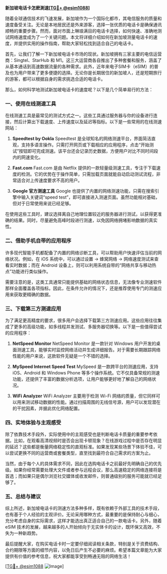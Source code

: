 **新加坡电话卡怎麽測速[[TG💪+ @esim1088](https://t.me/s/esim1088)]**

随着全球通信技术的飞速发展，新加坡作为一个国际化都市，其电信服务的质量和速度备受关注。无论是本地居民还是外来游客，选择一张优质的电话卡是确保通讯顺畅的重要步骤。然而，面对市面上琳琅满目的电话卡选择，如何快速、准确地测试网络速度成为了一个关键问题。本文将详细介绍如何在新加坡测量电话卡的速度，并提供实用的操作指南，帮助大家轻松找到适合自己的电话卡。

首先，让我们了解一下新加坡电话卡市场的现状。新加坡拥有三家主要的电信运营商：Singtel、StarHub 和 M1。这三大运营商各自推出了多种套餐和服务，涵盖了从基本通话到高速数据流量的各种需求。此外，近年来电子SIM卡（eSIM）的普及也为用户带来了更多便捷的选择。无论你是长期居住的新加坡人，还是短期旅行的游客，都可以根据自身的需求挑选合适的电话卡。

那么，如何科学地测试新加坡电话卡的速度呢？以下是几个简单易行的方法：

### **一、使用在线测速工具**

在线测速工具是最常见的测试方式之一。这些工具通过服务器与你的设备进行连接，然后计算出下载速度、上传速度以及延迟等指标。以下是一些常用的在线测速网站：

1. **Speedtest by Ookla**
   Speedtest 是全球知名的网络测速平台，界面简洁直观，支持多语言操作。只需打开网页或下载相应的应用程序，点击“开始测试”按钮即可完成测速。该平台还会记录历史数据，方便用户对比不同时间段内的网速变化。

2. **Fast.com**
   Fast.com 是由 Netflix 提供的一款轻量级测速工具，专注于下载速度的检测。它的优势在于操作简单，只需加载页面就能自动启动测试流程，非常适合对上传速度要求不高的用户。

3. **Google 官方测速工具**
   Google 也提供了内置的网络测速功能，只需在搜索引擎中输入关键词“speed test”，即可直接进入测速页面。虽然功能相对基础，但对于日常使用来说已经足够。

在使用这些工具时，建议选择离自己地理位置较近的服务器进行测试，以获得更准确的结果。同时，尽量避免高峰时段进行测速，以免因网络拥堵影响数据的真实性。

### **二、借助手机自带的应用程序**

许多现代智能手机都配备了内置的网络诊断工具，可以帮助用户快速评估当前的网络状况。例如，在 iOS 系统中，可以通过设置 -> 蜂窝网络 -> 网络速度测试来查看实时数据；而在 Android 设备上，则可以利用系统自带的“网络共享与移动热点”功能进行类似操作。

需要注意的是，这类工具通常只能提供基础的网络状态信息，无法像专业测速软件那样全面覆盖各项指标。因此，在条件允许的情况下，还是推荐使用专门的测速应用来获取更精确的数据。

### **三、下载第三方测速应用**

为了满足更高精度的要求，很多用户会选择下载第三方测速应用。这些应用往往集成了更多的高级功能，如多线程并发测试、多服务器切换等。以下是一些值得尝试的应用程序：

1. **NetSpeed Monitor**
   NetSpeed Monitor 是一款针对 Windows 用户开发的桌面测速工具，能够实时监控网络活动并生成详细报告。对于需要长期跟踪网络性能的用户来说，这款软件无疑是一个不错的选择。

2. **MySpeed Internet Speed Test**
   MySpeed 是一款跨平台的测速应用，支持 iOS、Android 和 Windows Phone 等多个操作系统。它不仅具备常规的测速功能，还提供了丰富的数据分析选项，让用户能够更好地了解自己的网络状况。

3. **WiFi Analyzer**
   WiFi Analyzer 主要用于检测 Wi-Fi 网络的质量，但它同样可以用来测试移动数据的性能。通过扫描周围的无线信号源，用户可以发现潜在的干扰因素，并据此优化网络配置。

### **四、实地体验与主观感受**

除了依靠技术手段外，实际使用中的主观感受也是判断电话卡质量的重要参考依据。比如，在观看高清视频时是否会出现卡顿现象？在线游戏过程中是否存在明显的延迟？这些都是衡量网络稳定性的直观标准。如果发现某些场景下体验不佳，可以尝试更换不同的运营商或套餐类型，直至找到最符合自己需求的方案为止。

当然，由于每个人的具体需求不同，因此在选购电话卡之前最好先明确自己的优先级。如果你经常需要处理大文件或者参与远程会议，那么高速稳定的网络连接将是首选；而如果只是偶尔浏览社交媒体或收发邮件，则普通级别的服务可能就已经足够了。

### **五、总结与建议**

综上所述，新加坡电话卡的测速方法多种多样，既有依赖于外部工具的技术手段，也有基于个人经验的主观评价。无论采用哪种方式，最重要的是保持耐心与细心，充分考虑自身的实际需求，这样才能选出真正适合自己的一款电话卡。另外，随着 eSIM 技术的发展，越来越多的人开始倾向于无实体卡的设计，既环保又高效，不失为一种新趋势。

最后提醒大家，在购买电话卡时一定要仔细阅读相关条款，特别是关于资费结构、合约期限等方面的细节内容，以免日后产生不必要的麻烦。希望本篇文章能为大家提供有价值的参考信息，祝大家都能享受到畅通无阻的网络生活！

[[TG💪+ @esim1088](https://t.me/s/esim1088) ![Image](https://i.postimg.cc/4NQfJmqS/Snipaste-2025-05-13-00-14-12.png)]